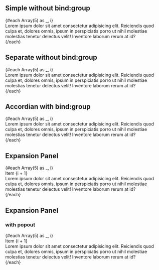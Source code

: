 <script>
  import Card from '$lib/components/Card.svelte';
  import Collapse from '$lib/components/Collapse.svelte';
  import Preview from '$lib/components/Preview.svelte';

  let group = 'expansionGroup';
</script>

## Simple without bind:group

<Preview>
  <Card>
    {#each Array(5) as _, i}
      <Collapse name="Item {i + 1}">
        <div>
          Lorem ipsum dolor sit amet consectetur adipisicing elit. Reiciendis quod culpa et, dolores omnis, ipsum in perspiciatis porro ut nihil molestiae molestias tenetur delectus velit! Inventore laborum rerum at id?
        </div>
      </Collapse>
    {/each}
  </Card>
</Preview>

## Separate without bind:group

<Preview>
  <Card>
    {#each Array(5) as _, i}
      <Collapse name="Item {i + 1}">
        <div>
          Lorem ipsum dolor sit amet consectetur adipisicing elit. Reiciendis quod culpa et, dolores omnis, ipsum in perspiciatis porro ut nihil molestiae molestias tenetur delectus velit! Inventore laborum rerum at id?
        </div>
      </Collapse>
    {/each}
  </Card>
</Preview>

## Accordian with bind:group

<Preview>
  <Card>
    {#each Array(5) as _, i}
      <Collapse name="Item {i + 1}" bind:group>
        <div>
          Lorem ipsum dolor sit amet consectetur adipisicing elit. Reiciendis quod culpa et, dolores omnis, ipsum in perspiciatis porro ut nihil molestiae molestias tenetur delectus velit! Inventore laborum rerum at id?
        </div>
      </Collapse>
    {/each}
  </Card>
</Preview>

## Expansion Panel

<Preview>
  <Card class="divide-y">
    {#each Array(5) as _, i}
      <Collapse>
        <div slot="trigger" class="flex-1 px-3 py-3">Item {i + 1}</div>
        <div class="px-3 pb-3 bg-gray-100 border-t">
          Lorem ipsum dolor sit amet consectetur adipisicing elit. Reiciendis quod culpa et, dolores omnis, ipsum in perspiciatis porro ut nihil molestiae molestias tenetur delectus velit! Inventore laborum rerum at id?
        </div>
      </Collapse>
    {/each}
  </Card>
</Preview>

## Expansion Panel

### with popout

<Preview>
  {#each Array(5) as _, i}
    <Collapse popout class="bg-white elevation-1 border-t first:border-t-0 first:rounded-t last:rounded-b">
      <div slot="trigger" class="flex-1 px-3 py-3">Item {i + 1}</div>
      <div class="px-3 pb-3 bg-gray-100 border-t">
        Lorem ipsum dolor sit amet consectetur adipisicing elit. Reiciendis quod culpa et, dolores omnis, ipsum in perspiciatis porro ut nihil molestiae molestias tenetur delectus velit! Inventore laborum rerum at id?
      </div>
    </Collapse>
  {/each}
</Preview>
